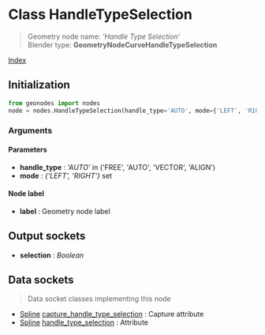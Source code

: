 
# Class HandleTypeSelection

> Geometry node name: _'Handle Type Selection'_<br>Blender type:  **GeometryNodeCurveHandleTypeSelection**


[Index](/docs/index.md)

## Initialization


```python
from geonodes import nodes
node = nodes.HandleTypeSelection(handle_type='AUTO', mode={'LEFT', 'RIGHT'}, label=None)
```


### Arguments


#### Parameters



- **handle_type** : _'AUTO'_ in ('FREE', 'AUTO', 'VECTOR', 'ALIGN')
- **mode** : _{'LEFT', 'RIGHT'}_ set



#### Node label



- **label** : Geometry node label



## Output sockets



- **selection** : _Boolean_



## Data sockets

> Data socket classes implementing this node




- [Spline](../sockets/Spline.md) [capture_handle_type_selection](../sockets/Spline.md#capture_handle_type_selection) : Capture attribute
- [Spline](../sockets/Spline.md) [handle_type_selection](../sockets/Spline.md#handle_type_selection) : Attribute


